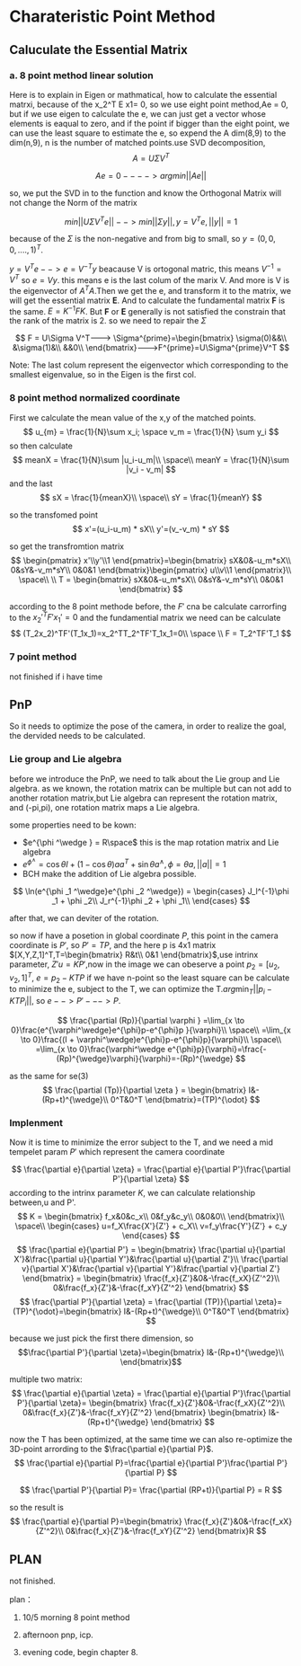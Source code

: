 # Charateristic Point Method

## Caluculate the Essential Matrix

### a. 8 point method linear solution

Here is to explain in Eigen or mathmatical, how to calculate the essential matrxi, because of the x_2^T E x1= 0, so we use eight point method,Ae = 0, but if we use eigen to calculate the e, we can just get a vector whose elements is eaqual to zero, and if the point if bigger than the eight point, we can use the least square to estimate the e, so expend the A dim(8,9) to the dim(n,9), n is the number of matched points.use SVD decomposition,
$$
  A=U\Sigma V^T
$$

$$
Ae = 0 ----> argmin ||Ae||
$$

so, we put the SVD in to the function and know the Orthogonal Matrix will not change the Norm of the matrix

$$
min||U\Sigma V^Te|| --> min||\Sigma y||,y=V^Te,||y||=1
$$

because of the $\Sigma$ is the non-negative and from big to small, so $y=(0,0,0,....,1)^T$.

$y=V^Te-->e=V^{-T}y$ beacause V is ortogonal matric, this means $V^{-1}=V^T$ so $e=Vy$. this means e is the last colum of the marix V. And more is V is the eigenvector of $A^TA$.Then we get the e, and transform it to the matrix, we will get the essential matrix **E**. And to calculate the fundamental matrix **F** is the same. $E = K^{-1}FK$. But **F** or **E** generally is not satisfied the constrain that the rank of the matrix is 2. so we need to repair the $\Sigma$

$$
F = U\Sigma V^T---> \Sigma^{prime}=\begin{bmatrix}
\sigma(0)&&\\
&\sigma(1)&\\
&&0\\
\end{bmatrix}--->F^{prime}=U\Sigma^{prime}V^T
$$

Note: The last colum represent the eigenvector which corresponding to the smallest eigenvalue, so in the Eigen is the first col.

### 8 point method normalized coordinate

First we calculate the mean value of the x,y of the matched points.
$$
u_{m} = \frac{1}{N}\sum x_i;
\space v_m = \frac{1}{N} \sum y_i
$$
so then calculate
$$
meanX = \frac{1}{N}\sum |u_i-u_m|\\
\space\\
meanY = \frac{1}{N}\sum |v_i - v_m|
$$
and the last
$$
sX = \frac{1}{meanX}\\
\space\\
sY = \frac{1}{meanY}
$$

so the transfomed point
$$
  x'=(u_i-u_m) * sX\\
  y'=(v_-v_m) * sY
$$

so get the transfromtion matrix
$$
\begin{pmatrix}
  x'\\y'\\1
\end{pmatrix}=\begin{bmatrix}
  sX&0&-u_m*sX\\
  0&sY&-v_m*sY\\
  0&0&1
\end{bmatrix}\begin{pmatrix}
  u\\v\\1
\end{pmatrix}\\
 \space\\
 \\
T = \begin{bmatrix}
  sX&0&-u_m*sX\\
  0&sY&-v_m*sY\\
  0&0&1
\end{bmatrix}
$$

according to the 8 point methode before, the $F'$ cna be calculate carrorfing to the $x_2'^TF'x_1'=0$
and the fundamential matrix we need can be calculate
$$
(T_2x_2)^TF'(T_1x_1)=x_2^TT_2^TF'T_1x_1=0\\
\space \\
F = T_2^TF'T_1
$$

### 7 point method

not finished if i have time

## PnP

So it needs to optimize the pose of the camera, in order to realize the goal, the dervided needs to be calculated.

### Lie group and Lie algebra

before we introduce the PnP, we need to talk about the Lie group and Lie algebra. as we known, the rotation matrix can be multiple but can not add to another rotation matrix,but Lie algebra can represent the rotation matrix, and (-pi,pi), one rotation matrix maps a Lie algebra.

some properties need to be kown:

- $e^{\phi ^\wedge } = R\space$ this is the map rotation matrix and Lie algebra
- $e^{\phi ^\wedge } = \cos \theta I + (1 - \cos \theta)aa^T +\sin \theta a^\wedge , \phi=\theta a,||a||=1$
- BCH make the addition of Lie algebra possible.

$$
\ln(e^{\phi _1 ^\wedge}e^{\phi _2 ^\wedge}) = \begin{cases}
  J_l^{-1}\phi _1 + \phi _2\\
  J_r^{-1}\phi _2 + \phi _1\\
\end{cases}
$$

after that, we can deviter of the rotation.

so now if have a posetion in global coordinate $P$, this point in the camera coordinate is $P'$, so $P' = TP$, and the here p is 4x1 matrix $[X,Y,Z,1]^T,T=\begin{bmatrix}
  R&t\\
  0&1
\end{bmatrix}$,use intrinx parameter, $Z'u = KP'$,now in the image we can obeserve a point $p_2=[u_2,v_2,1]^T$, $e = p_2-KTP$ if we have n-point so the least square can be calculate to minimize the e, subject to the T, we can optimize the T.$arg \min_{T}||p_i-KTP_i||$, so $e-->P'--->P$.

$$
\frac{\partial (Rp)}{\partial \varphi } =\lim_{x \to 0}\frac{e^{\varphi^\wedge}e^{\phi}p-e^{\phi}p }{\varphi}\\
\space\\
=\lim_{x \to 0}\frac{(I + \varphi^\wedge)e^{\phi}p-e^{\phi}p}{\varphi}\\
\space\\
=\lim_{x \to 0}\frac{\varphi^\wedge e^{\phi}p}{\varphi}=\frac{-(Rp)^{\wedge}\varphi}{\varphi}=-(Rp)^{\wedge}
$$

as the same for se(3)
$$
\frac{\partial (Tp)}{\partial \zeta } = \begin{bmatrix}
  I&-(Rp+t)^{\wedge}\\
  0^T&0^T
\end{bmatrix}=(TP)^{\odot}
$$

### Implenment

Now it is time to minimize the error subject to the T, and we need a mid tempelet param $P'$ which represent the camera coordinate

$$
\frac{\partial e}{\partial \zeta} = \frac{\partial e}{\partial P'}\frac{\partial P'}{\partial \zeta}
$$
according to the intrinx parameter $K$, we can calculate relationship between,u and P'.
$$
K = \begin{bmatrix}
  f_x&0&c_x\\
  0&f_y&c_y\\
  0&0&0\\
\end{bmatrix}\\
\space\\
\begin{cases}
  u=f_X\frac{X'}{Z'} + c_X\\
  v=f_y\frac{Y'}{Z'} + c_y
\end{cases}
$$
$$
\frac{\partial e}{\partial P'} = \begin{bmatrix}
  \frac{\partial u}{\partial X'}&\frac{\partial u}{\partial Y'}&\frac{\partial u}{\partial Z'}\\
  \frac{\partial v}{\partial X'}&\frac{\partial v}{\partial Y'}&\frac{\partial v}{\partial Z'}
\end{bmatrix} = \begin{bmatrix}
  \frac{f_x}{Z'}&0&-\frac{f_xX}{Z'^2}\\
  0&\frac{f_x}{Z'}&-\frac{f_xY}{Z'^2}
\end{bmatrix}
$$
$$
\frac{\partial P'}{\partial \zeta} = \frac{\partial (TP)}{\partial \zeta}=(TP)^{\odot}=\begin{bmatrix}
  I&-(Rp+t)^{\wedge}\\
  0^T&0^T
\end{bmatrix}
$$

because we just pick the first there dimension, so
$$\frac{\partial P'}{\partial \zeta}=\begin{bmatrix}
  I&-(Rp+t)^{\wedge}\\
\end{bmatrix}$$

multiple two matrix:
$$
\frac{\partial e}{\partial \zeta} = \frac{\partial e}{\partial P'}\frac{\partial P'}{\partial \zeta}=
\begin{bmatrix}
  \frac{f_x}{Z'}&0&-\frac{f_xX}{Z'^2}\\
  0&\frac{f_x}{Z'}&-\frac{f_xY}{Z'^2}
\end{bmatrix}
\begin{bmatrix}
  I&-(Rp+t)^{\wedge}
\end{bmatrix}
$$

now the T has been optimized, at the same time we can also re-optimize the 3D-point arrording to the $\frac{\partial e}{\partial P}$.
$$
\frac{\partial e}{\partial P}=\frac{\partial e}{\partial P'}\frac{\partial P'}{\partial P}
$$

$$
\frac{\partial P'}{\partial P}= \frac{\partial (RP+t)}{\partial P} = R
$$

so the result is
$$
\frac{\partial e}{\partial P}=\begin{bmatrix}
  \frac{f_x}{Z'}&0&-\frac{f_xX}{Z'^2}\\
  0&\frac{f_x}{Z'}&-\frac{f_xY}{Z'^2}
\end{bmatrix}R
$$
## PLAN

not finished.

plan：

1. 10/5 morning 8 point method

2. afternoon pnp, icp.

3. evening code, begin chapter 8.
